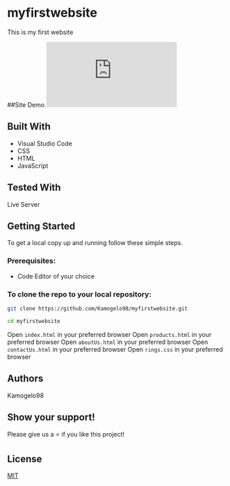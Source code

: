# myfirstwebsite

This is my first website

##Site Demo
![DEMO](https://rawcdn.githack.com/Kamogelo98/myfirstwebsite/98a8e6888f444a6ac4ff9fdf5406f142fecea0b0/index.html)

## Built With

- Visual Studio Code
- CSS
- HTML
- JavaScript

## Tested With

Live Server

## Getting Started

To get a local copy up and running follow these simple steps.

### Prerequisites:

- Code Editor of your choice

### To clone the repo to your local repository:

```bash
git clone https://github.com/Kamogelo98/myfirstwebsite.git
```

```bash
cd myfirstwebsite
```

Open `index.html` in your preferred browser
Open `products.html` in your preferred browser
Open `aboutUs.html` in your preferred browser
Open `contactUs.html` in your preferred browser
Open `rings.css` in your preferred browser

## Authors

Kamogelo98

## Show your support!

Please give us a ⭐ if you like this project!

## License

[MIT](https://choosealicense.com/licenses/mit/)
